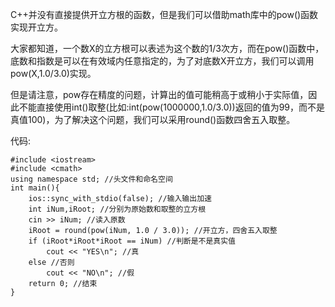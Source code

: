 C++并没有直接提供开立方根的函数，但是我们可以借助math库中的pow()函数实现开立方。

大家都知道，一个数X的立方根可以表述为这个数的1/3次方，而在pow()函数中，底数和指数是可以在有效域内任意指定的，为了对底数X开立方，我们可以调用pow(X,1.0/3.0)实现。

但是请注意，pow存在精度的问题，计算出的值可能稍高于或稍小于实际值，因此不能直接使用int()取整(比如:int(pow(1000000,1.0/3.0))返回的值为99，而不是真值100)，为了解决这个问题，我们可以采用round()函数四舍五入取整。

代码:
```
#include <iostream>
#include <cmath>
using namespace std; //头文件和命名空间
int main(){
	ios::sync_with_stdio(false); //输入输出加速
	int iNum,iRoot; //分别为原始数和取整的立方根
	cin >> iNum; //读入原数
	iRoot = round(pow(iNum, 1.0 / 3.0)); //开立方，四舍五入取整
	if (iRoot*iRoot*iRoot == iNum) //判断是不是真实值
		cout << "YES\n"; //真
	else //否则
		cout << "NO\n"; //假
	return 0; //结束
}
```